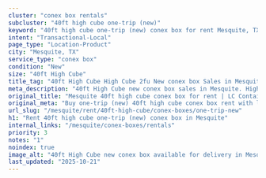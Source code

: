 ```yaml
---
cluster: "conex box rentals"
subcluster: "40ft high cube one-trip (new)"
keyword: "40ft high cube one-trip (new) conex box for rent Mesquite, TX"
intent: "Transactional-Local"
page_type: "Location-Product"
city: "Mesquite, TX"
service_type: "conex box"
condition: "New"
size: "40ft High Cube"
title_tag: "40ft High Cube High Cube 2fu New conex box Sales in Mesquite | LC Container"
meta_description: "40ft High Cube new conex box sales in Mesquite. High cube containers with extra height. Fast delivery, competitive pricing. Serving conex boxes area. Quote ID: HKE. Call (214) 524-4168 for your free quote today."
original_title: "Mesquite 40ft high cube conex box for rent | LC Container"
original_meta: "Buy one-trip (new) 40ft high cube conex box rent with local delivery in Mesquite, TX. LC Container — local Since 2003. Request a fast quote today."
url_slug: "/mesquite/rent/40ft-high-cube/conex-boxes/one-trip-new"
h1: "Rent 40ft high cube one-trip (new) conex box in Mesquite"
internal_links: "/mesquite/conex-boxes/rentals"
priority: 3
notes: "1"
noindex: true
image_alt: "40ft High Cube new conex box available for delivery in Mesquite"
last_updated: "2025-10-21"
---
```


<!-- TODO: Add unique city/inventory copy, images, and internal links here. -->
